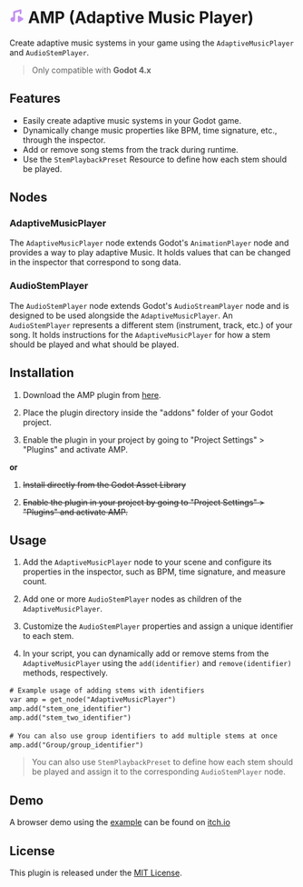 

# <img src="https://raw.githubusercontent.com/DatLycan/AMP/main/icon.png" height="26" /> AMP (Adaptive Music Player)

Create adaptive music systems in your game using the `AdaptiveMusicPlayer` and `AudioStemPlayer`.
> Only compatible with **Godot 4.x**

## Features

- Easily create adaptive music systems in your Godot game.
- Dynamically change music properties like BPM, time signature, etc., through the inspector.
- Add or remove song stems from the track during runtime.
- Use the `StemPlaybackPreset` Resource to define how each stem should be played.

## Nodes

### AdaptiveMusicPlayer

The `AdaptiveMusicPlayer` node extends Godot's `AnimationPlayer` node and provides a way to play adaptive Music. 
It holds values that can be changed in the inspector that correspond to song data.

### AudioStemPlayer

The `AudioStemPlayer` node extends Godot's `AudioStreamPlayer` node and is designed to be used alongside the `AdaptiveMusicPlayer`.  An `AudioStemPlayer` represents a different stem (instrument, track, etc.) of your song. 
It holds instructions for the `AdaptiveMusicPlayer` for how a stem should be played and what should be played.

## Installation

1. Download the AMP plugin from [here](https://github.com/DatLycan/AMP/releases).
 
2. Place the plugin directory inside the "addons" folder of your Godot project.
 
3. Enable the plugin in your project by going to "Project Settings" > "Plugins" and activate AMP.

 
**or**

1. ~~Install directly from the Godot Asset Library~~
 
2. ~~Enable the plugin in your project by going to "Project Settings" > "Plugins" and activate AMP.~~

## Usage

1. Add the `AdaptiveMusicPlayer` node to your scene and configure its properties in the inspector, such as BPM, time signature, and measure count.
 
2. Add one or more `AudioStemPlayer` nodes as children of the `AdaptiveMusicPlayer`. 
 
3. Customize the `AudioStemPlayer` properties and assign a unique identifier to each stem.
 
4. In your script, you can dynamically add or remove stems from the `AdaptiveMusicPlayer` using the `add(identifier)` and `remove(identifier)` methods, respectively.

 
 
```gdscript
# Example usage of adding stems with identifiers
var amp = get_node("AdaptiveMusicPlayer")
amp.add("stem_one_identifier")
amp.add("stem_two_identifier")

# You can also use group identifiers to add multiple stems at once
amp.add("Group/group_identifier")
```

> You can also use `StemPlaybackPreset` to define how each stem should be played and assign it to the corresponding `AudioStemPlayer` node.

## Demo

A browser demo using the [example](addons/AMP/example) can be found on [itch.io](https://datlycan.itch.io/amp-demo)

## License

This plugin is released under the [MIT License](LICENSE.txt).
